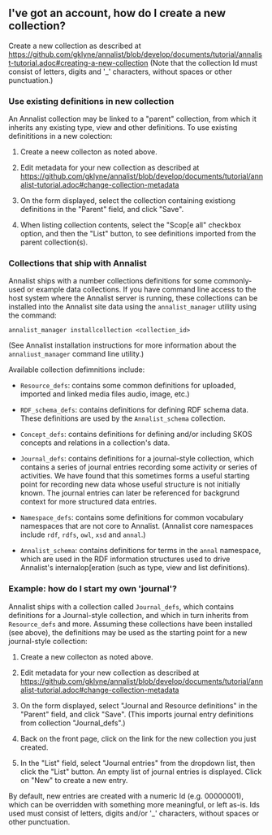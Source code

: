 ## I've got an account, how do I create a new collection?

Create a new collection as described at https://github.com/gklyne/annalist/blob/develop/documents/tutorial/annalist-tutorial.adoc#creating-a-new-collection  (Note that the collection Id must consist of letters, digits and '_' characters, without spaces or other punctuation.)


### Use existing definitions in new collection

An Annalist collection may be linked to a "parent" collection, from which it inherits any existing type, view and other definitions.  To use existing definititions in a new colection:

1. Create a neew collecton as noted above.

2. Edit metadata for your new collection as described at https://github.com/gklyne/annalist/blob/develop/documents/tutorial/annalist-tutorial.adoc#change-collection-metadata

3. On the form displayed, select the collection containing existiong definitions in the "Parent" field, and click "Save".

4. When listing collection contents, select the "Scop[e all" checkbox option, and then the "List" button, to see definitions imported from the parent collection(s).


### Collections that ship with Annalist

Annalist ships with a number collections definitions for some commonly-used or example data collections.  If you have command line access to the host system where the Annalist server is running, these collections can be installed into the Annalist site data using the `annalist_manager` utility using the command:

    annalist_manager installcollection <collection_id>

(See Annalist installation instructions for more information about the `annaliust_manager` command line utility.)

Available collection defimnitions include:

* `Resource_defs`: contains some common definitions for uploaded, imported and linked media files audio, image, etc.)

* `RDF_schema_defs`:  contains definitions for defining RDF schema data.  These definitions are used by the `Annalist_schema` collection.

* `Concept_defs`: contains definitions for defining and/or including SKOS concepts and relations in a collection's data.

* `Journal_defs`: contains definitions for a journal-style collection, which contains a series of journal entries recording some activity or series of activities.  We have found that this sometimes forms a useful starting point for recording new data whose useful structure is not initially known.  The journal entries can later be referenced for backgrund context for more structured data entries.

* `Namespace_defs`: contains some definitions for common vocabulary namespaces that are not core to Annalist.  (Annalist core namespaces include `rdf`, `rdfs`, `owl`, `xsd` and `annal`.)

* `Annalist_schema`: contains definitions for terms in the `annal` namespace, which are used in the RDF information structures used to drive Annalist's internalop[eration (such as type, view and list definitions).


### Example: how do I start my own 'journal'?

Annalist ships with a collection called `Journal_defs`, which contains definitions for a Journal-style collection, and which in turn inherits from `Resource_defs` and more.  Assuming these collections have been installed (see above), the definitions may be used as the starting point for a new journal-style collection:

1. Create a new collecton as noted above.

2. Edit metadata for your new collection as described at https://github.com/gklyne/annalist/blob/develop/documents/tutorial/annalist-tutorial.adoc#change-collection-metadata

3. On the form displayed, select "Journal and Resource definitions" in the "Parent" field, and click "Save".  (This imports journal entry definitions from collection "Journal_defs".)

4. Back on the front page, click on the link for the new collection you just created.  

5. In the "List" field, select "Journal entries" from the dropdown list, then click the "List" button.  An empty list of journal entries is displayed.  Click on "New" to create a new entry.

By default, new entries are created with a numeric Id (e.g. 00000001), which can be overridden with something more meaningful, or left as-is.  Ids used must consist of letters, digits and/or '_' characters, without spaces or other punctuation.

